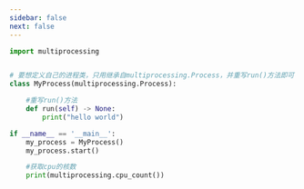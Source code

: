 ```yaml
---
sidebar: false
next: false
---
```

<BlogInfo/>






```python
import multiprocessing


# 要想定义自己的进程类，只用继承自multiprocessing.Process，并重写run()方法即可
class MyProcess(multiprocessing.Process):

    #重写run()方法
    def run(self) -> None:
        print("hello world")

if __name__ == '__main__':
    my_process = MyProcess()
    my_process.start()

    #获取cpu的核数
    print(multiprocessing.cpu_count())


```






<ActionBox />
        
<style>#top-box {margin-top:0.5rem!important;}</style>